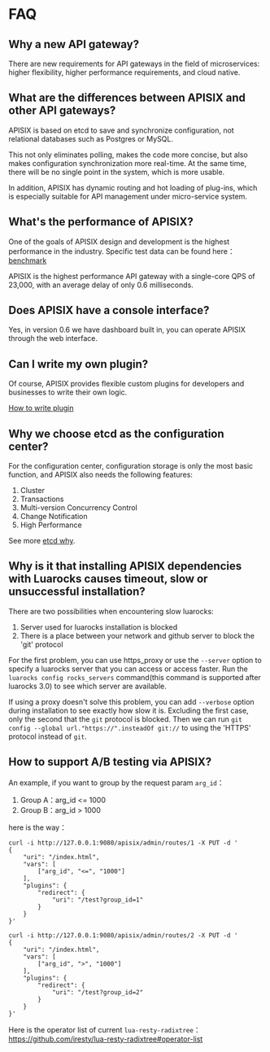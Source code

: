 <!--
#
# Licensed to the Apache Software Foundation (ASF) under one or more
# contributor license agreements.  See the NOTICE file distributed with
# this work for additional information regarding copyright ownership.
# The ASF licenses this file to You under the Apache License, Version 2.0
# (the "License"); you may not use this file except in compliance with
# the License.  You may obtain a copy of the License at
#
#     http://www.apache.org/licenses/LICENSE-2.0
#
# Unless required by applicable law or agreed to in writing, software
# distributed under the License is distributed on an "AS IS" BASIS,
# WITHOUT WARRANTIES OR CONDITIONS OF ANY KIND, either express or implied.
# See the License for the specific language governing permissions and
# limitations under the License.
#
-->

# FAQ

##  Why a new API gateway?

There are new requirements for API gateways in the field of microservices: higher flexibility, higher performance requirements, and cloud native.

##  What are the differences between APISIX and other API gateways?

APISIX is based on etcd to save and synchronize configuration, not relational databases such as Postgres or MySQL.

This not only eliminates polling, makes the code more concise, but also makes configuration synchronization more real-time. At the same time, there will be no single point in the system, which is more usable.

In addition, APISIX has dynamic routing and hot loading of plug-ins, which is especially suitable for API management under micro-service system.

## What's the performance of APISIX?

One of the goals of APISIX design and development is the highest performance in the industry. Specific test data can be found here：[benchmark](https://github.com/apache/incubator-apisix/blob/master/doc/benchmark.md)

APISIX is the highest performance API gateway with a single-core QPS of 23,000, with an average delay of only 0.6 milliseconds.

## Does APISIX have a console interface?

Yes, in version 0.6 we have dashboard built in, you can operate APISIX through the web interface.

## Can I write my own plugin?

Of course, APISIX provides flexible custom plugins for developers and businesses to write their own logic.

[How to write plugin](doc/plugin-develop.md)

## Why we choose etcd as the configuration center?

For the configuration center, configuration storage is only the most basic function, and APISIX also needs the following features:

1. Cluster
2. Transactions
3. Multi-version Concurrency Control
4. Change Notification
5. High Performance

See more [etcd why](https://github.com/etcd-io/etcd/blob/master/Documentation/learning/why.md#comparison-chart).

## Why is it that installing APISIX dependencies with Luarocks causes timeout, slow or unsuccessful installation?

There are two possibilities when encountering slow luarocks:

1. Server used for luarocks installation is blocked
2. There is a place between your network and github server to block the 'git' protocol

For the first problem, you can use https_proxy or use the `--server` option to specify a luarocks server that you can access or access faster.
Run the `luarocks config rocks_servers` command(this command is supported after luarocks 3.0) to see which server are available.

If using a proxy doesn't solve this problem, you can add `--verbose` option during installation to see exactly how slow it is. Excluding the first case, only the second that the `git` protocol is blocked. Then we can run `git config --global url."https://".insteadOf git://` to using the 'HTTPS' protocol instead of `git`.

## How to support A/B testing via APISIX?

An example, if you want to group by the request param `arg_id`：

1. Group A：arg_id <= 1000
2. Group B：arg_id > 1000

here is the way：
```shell
curl -i http://127.0.0.1:9080/apisix/admin/routes/1 -X PUT -d '
{
    "uri": "/index.html",
    "vars": [
        ["arg_id", "<=", "1000"]
    ],
    "plugins": {
        "redirect": {
            "uri": "/test?group_id=1"
        }
    }
}'

curl -i http://127.0.0.1:9080/apisix/admin/routes/2 -X PUT -d '
{
    "uri": "/index.html",
    "vars": [
        ["arg_id", ">", "1000"]
    ],
    "plugins": {
        "redirect": {
            "uri": "/test?group_id=2"
        }
    }
}'
```

Here is the operator list of current `lua-resty-radixtree`：
https://github.com/iresty/lua-resty-radixtree#operator-list
